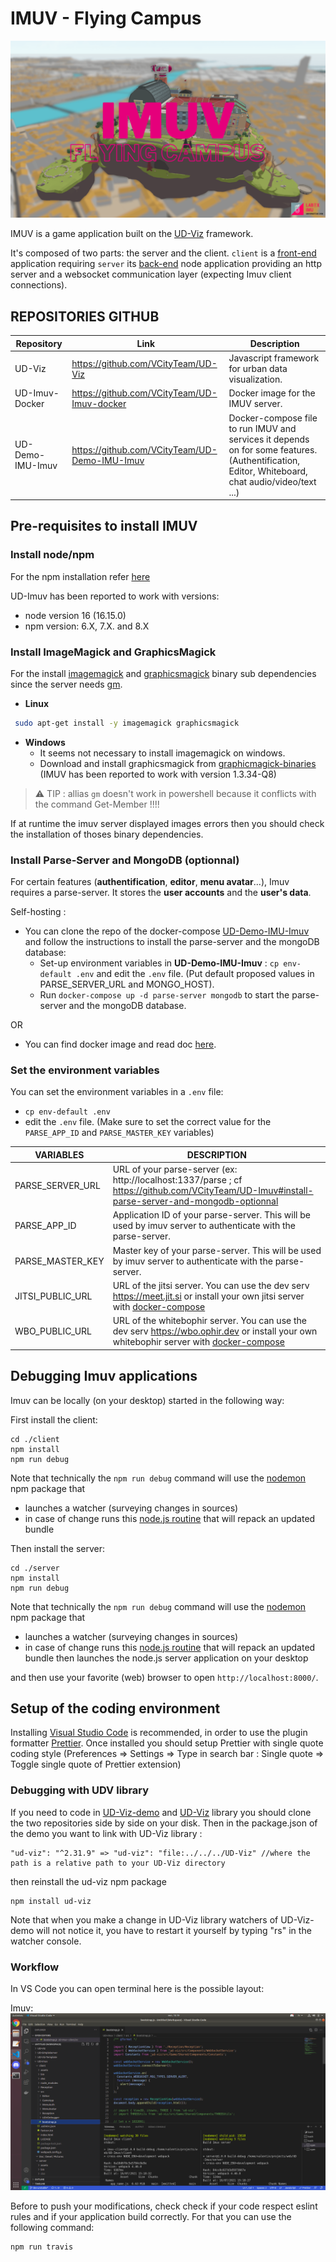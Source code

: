 # IMUV - Flying Campus

![IMUV-Homepage](./img/IMUV_Homepage.png)

IMUV is a game application built on the [UD-Viz](https://github.com/VCityTeam/UD-Viz) framework.

It's composed of two parts: the server and the client.
`client` is a [front-end](https://en.wikipedia.org/wiki/Front_end_and_back_end) application requiring `server`
its [back-end](https://en.wikipedia.org/wiki/Front_end_and_back_end) node application providing an http server and a websocket communication layer (expecting Imuv client connections).

## REPOSITORIES GITHUB

| Repository       | Link                                          | Description                                                                                                                                     |
| ---------------- | --------------------------------------------- | ----------------------------------------------------------------------------------------------------------------------------------------------- |
| UD-Viz           | https://github.com/VCityTeam/UD-Viz           | Javascript framework for urban data visualization.                                                                                              |
| UD-Imuv-Docker   | https://github.com/VCityTeam/UD-Imuv-docker   | Docker image for the IMUV server.                                                                                                               |
| UD-Demo-IMU-Imuv | https://github.com/VCityTeam/UD-Demo-IMU-Imuv | Docker-compose file to run IMUV and services it depends on for some features. (Authentification, Editor, Whiteboard, chat audio/video/text ...) |

## Pre-requisites to install IMUV

### Install node/npm

For the npm installation refer [here](https://github.com/VCityTeam/UD-SV/blob/master/Tools/ToolNpm.md)

UD-Imuv has been reported to work with versions:

- node version 16 (16.15.0)
- npm version: 6.X, 7.X. and 8.X

### Install ImageMagick and GraphicsMagick

For the install [imagemagick](https://imagemagick.org/index.php) and [graphicsmagick](http://www.graphicsmagick.org/) binary sub dependencies since the server needs [gm](https://www.npmjs.com/package/gm?activeTab=readme).

- **Linux**

```bash
 sudo apt-get install -y imagemagick graphicsmagick
```

- **Windows**
  - It seems not necessary to install imagemagick on windows.
  - Download and install graphicsmagick from [graphicmagick-binaries](https://sourceforge.net/projects/graphicsmagick/files/graphicsmagick-binaries/) (IMUV has been reported to work with version 1.3.34-Q8)

> ⚠️ TIP : allias `gm` doesn't work in powershell because it conflicts with the command Get-Member !!!!

If at runtime the imuv server displayed images errors then you should check the installation of thoses binary dependencies.

### Install Parse-Server and MongoDB (optionnal)

For certain features (**authentification**, **editor**, **menu avatar**...), Imuv requires a parse-server. It stores the **user accounts** and the **user's data**.

Self-hosting :

- You can clone the repo of the docker-compose [UD-Demo-IMU-Imuv
  ](https://github.com/VCityTeam/UD-Demo-IMU-Imuv) and follow the instructions to install the parse-server and the mongoDB database:
  - Set-up environment variables in **UD-Demo-IMU-Imuv** : `cp env-default .env` and edit the `.env` file. (Put default proposed values in PARSE_SERVER_URL and MONGO_HOST).
  - Run `docker-compose up -d parse-server mongodb` to start the parse-server and the mongoDB database.

OR

- You can find docker image and read doc [here](https://hub.docker.com/r/parseplatform/parse-server).

### Set the environment variables

You can set the environment variables in a `.env` file:

- `cp env-default .env`
- edit the `.env` file. (Make sure to set the correct value for the `PARSE_APP_ID` and `PARSE_MASTER_KEY` variables)

| VARIABLES        | DESCRIPTION                                                                                                                                                                               |
| ---------------- | ----------------------------------------------------------------------------------------------------------------------------------------------------------------------------------------- |
| PARSE_SERVER_URL | URL of your parse-server (ex: http://localhost:1337/parse ; cf https://github.com/VCityTeam/UD-Imuv#install-parse-server-and-mongodb-optionnal                                            |
| PARSE_APP_ID     | Application ID of your parse-server. This will be used by imuv server to authenticate with the parse-server.                                                                              |
| PARSE_MASTER_KEY | Master key of your parse-server. This will be used by imuv server to authenticate with the parse-server.                                                                                  |
| JITSI_PUBLIC_URL | URL of the jitsi server. You can use the dev serv https://meet.jit.si or install your own jitsi server with [docker-compose](https://github.com/VCityTeam/UD-Demo-IMU-Imuv)               |
| WBO_PUBLIC_URL   | URL of the whitebophir server. You can use the dev serv https://wbo.ophir.dev or install your own whitebophir server with [docker-compose](https://github.com/VCityTeam/UD-Demo-IMU-Imuv) |

## Debugging Imuv applications

Imuv can be locally (on your desktop) started in the following way:

First install the client:

```
cd ./client
npm install
npm run debug
```

Note that technically the `npm run debug` command will use the [nodemon](https://www.npmjs.com/package/nodemon) npm package that

- launches a watcher (surveying changes in sources)
- in case of change runs this [node.js routine](./bin/debug.js) that will repack an updated bundle

Then install the server:

```
cd ./server
npm install
npm run debug
```

Note that technically the `npm run debug` command will use the [nodemon](https://www.npmjs.com/package/nodemon) npm package that

- launches a watcher (surveying changes in sources)
- in case of change runs this [node.js routine](./bin/debug.js) that will repack an updated bundle then launches the node.js server application on your desktop

and then use your favorite (web) browser to open
`http://localhost:8000/`.

## Setup of the coding environment

Installing [Visual Studio Code](https://code.visualstudio.com/) is recommended, in order to use the plugin formatter [Prettier](https://marketplace.visualstudio.com/items?itemName=esbenp.prettier-vscode). Once installed you should setup Prettier with single quote coding style (Preferences => Settings => Type in search bar : Single quote => Toggle single quote of Prettier extension)

### Debugging with UDV library

If you need to code in [UD-Viz-demo](https://github.com/VCityTeam/UD-Viz-demo) and [UD-Viz](https://github.com/VCityTeam/UD-Viz) library you should clone the two repositories side by side on your disk. Then in the package.json of the demo you want to link with UD-Viz library :

```
"ud-viz": "^2.31.9" => "ud-viz": "file:../../../UD-Viz" //where the path is a relative path to your UD-Viz directory
```

then reinstall the ud-viz npm package

```
npm install ud-viz
```

Note that when you make a change in UD-Viz library watchers of UD-Viz-demo will not notice it, you have to restart it yourself by typing "rs" in the watcher console.

### Workflow

In VS Code you can open terminal here is the possible layout:

Imuv:
![layout_demo_full](./docs/Devel/Pictures/imuv_layout.png)

Before to push your modifications, check check if your code respect eslint rules and if your application build correctly. For that you can use the following command:

```
npm run travis
```
